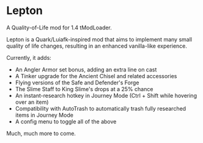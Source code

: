 # Lepton
A Quality-of-Life mod for 1.4 tModLoader.

Lepton is a Quark/Luiafk-inspired mod that aims to implement many small quality of life changes, resulting in an enhanced vanilla-like experience.

Currently, it adds:
- An Angler Armor set bonus, adding an extra line on cast
- A Tinker upgrade for the Ancient Chisel and related accessories
- Flying versions of the Safe and Defender's Forge
- The Slime Staff to King Slime's drops at a 25% chance
- An instant-research hotkey in Journey Mode (Ctrl + Shift while hovering over an item)
- Compatibility with AutoTrash to automatically trash fully researched items in Journey Mode
- A config menu to toggle all of the above

Much, much more to come.